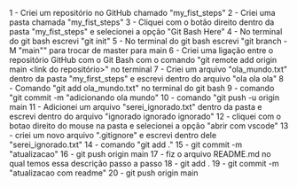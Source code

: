 1 - Criei um repositório no GitHub chamado "my_fist_steps"
2 - Criei uma pasta chamada "my_fist_steps"
3 - Cliquei com o botão direito dentro da pasta "my_fist_steps" e selecionei a opção "Git Bash Here"
4 - No terminal do git bash escrevi "git init"
5 - No terminal do git bash escrevi "git branch -M "main"" para trocar de master para main
6 - Criei uma ligação entre o repositório GitHub com o Git Bash com o comando "git remote add origin main <link do repositório>" no terminal
7 - Criei um arquivo "ola_mundo.txt" dentro da pasta "my_first_steps" e escrevi dentro do arquivo "ola ola ola"
8 - Comando "git add ola_mundo.txt" no terminal do git bash
9 - comando "git commit -m "adicionando ola mundo" 
10 - comando "git push -u origin main
11 - Adicionei um arquivo "serei_ignorado.txt" dentro da pasta e escrevi dentro do arquivo "ignorado ignorado ignorado"
12 - cliquei com o botao direito do mouse na pasta e selecionei a opção "abrir com vscode"
13 - criei um novo arquivo ".gitignore" e escrevi dentro dele "serei_ignorado.txt"
14 - comando "git add ."
15 - git commit -m "atualizacao"
16 - git push origin main
17 - fiz o arquivo README.md no qual temos essa descrição passo a passo
18 - git add .
19 - git commit -m "atualizacao com readme"
20 - git push origin main